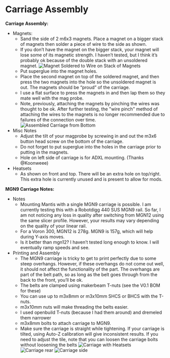 Carriage Assembly
============
**Carriage Assembly:**
- Magnets:
  - Sand the side of 2 m6x3 magnets. Place a magnet on a bigger stack of magnets then solder a piece of wire to the side as shown.
  - If you don’t have the magnet on the bigger stack, your magnet will lose some of its magnetic strength. I haven’t tested, but I think it’s probably ok because of the double stack with an unsoldered magnet.
![Magnet Soldered to Wire on Stack of Magnets](images/readme/printorientation.png)
  - Put superglue into the magnet holes.
  - Place the second magnet on top of the soldered magnet, and then press the two magnets into the hole so the unsoldered magnet is out. The magnets should be “proud” of the carriage.
  - I use a flat surface to press the magnets in and then lap them so they mate well with the mag probe.
  - Note, previously, attaching the magnets by pinching the wires was thought to be ok.  After further testing, the "wire pinch" method of attaching the wires to the magnets is no longer recommended due to failures of the connection over time.
![Assembled Carriage from Bottom](images/readme/printorientation.png)
- Misc Notes
  - Adjust the tilt of your magprobe by screwing in and out the m3x6 button head screw on the bottom of the carriage.
  - Do not forget to put superglue into the holes in the carriage prior to putting in the magnets.
  - Hole on left side of carriage is for ADXL mounting. (Thanks @Koonweee)
- Heatsets
  - As shown on front and top. There will be an extra hole on top/right. This extra hole is currently unused and is present to allow for mods.  

**MGN9 Carriage Notes:**
- Notes
  - Mounting Mantis with a single MGN9 carriage is possible. I am currently testing this with a Robotdigg 440 SUS MGN9 rail. So far, I am not noticing any loss in quality after switching from MGN12 using the same slicer profile. However, your results may vary depending on the quality of your linear rail.
  - For a Voron 300, MGN12 is 278g. MGN9 is 157g, which will help during Y-axis moves. 
  - Is it better than mgn12? I haven’t tested long enough to know. I will eventually ramp speeds and see.
- Printing and Assembly
  - The MGN9 carriage is tricky to get to print perfectly due to some steep overhangs. However, if these overhangs do not come out well, it should not affect the functionality of the part. The overhangs are part of the belt path, so as long as the belt goes through from the back to the front, you’ll be ok.
  - The belts are clamped using makerbeam T-nuts (see the V0.1 BOM for these)
  - You can use up to m3x8mm or m3x10mm SHCS or BHCS with the T-nuts.
  - m3x10mm nuts will make threading the belts easier.
  - I used openbuild T-nuts (because I had them around) and dremeled them narrower
  - m3x8mm bolts to attach carriage to MGN9.
  - Make sure the carriage is straight while tightening. If your carriage is tilted, using Auto-Z calibration will give inconsistent results. If you need to adjust the tile, note that you can loosen the carriage bolts without loosening the belts
![Carriage with Heatsets](images/readme/printorientation.png)
![Carriage rear](images/print_orientation_mgn9_rear_thumb.png)
![Carriage side](images/readme/printorientation.png)
